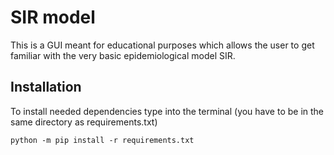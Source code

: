 # SIR model
This is a GUI meant for educational purposes which allows the user to get familiar with the very basic epidemiological model SIR.

## Installation
To install needed dependencies type into the terminal (you have to be in the same directory as requirements.txt)
```
python -m pip install -r requirements.txt
```